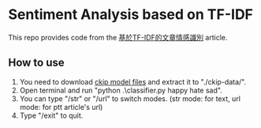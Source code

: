 # Sentiment Analysis based on TF-IDF
This repo provides code from the [基於TF-IDF的文章情感識別](https://medium.com/@devilhyt/文章情緒分析-bf26d4e369f0) article.
## How to use
1. You need to download [ckip model files](https://drive.google.com/drive/folders/105IKCb88evUyLKlLondvDBoh7Dy_I1tm) and extract it to "./ckip-data/".
2. Open terminal and run "python .\classifier.py happy hate sad".
3. You can type "/str" or "/url" to switch modes. (str mode: for text, url mode: for ptt article's url)
4. Type "/exit" to quit.
